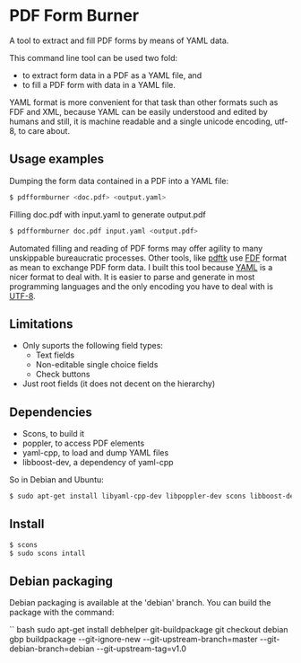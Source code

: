 # PDF Form Burner

A tool to extract and fill PDF forms by means of YAML data.

This command line tool can be used two fold:

- to extract form data in a PDF as a YAML file, and
- to fill a PDF form with data in a YAML file.

YAML format is more convenient for that task than other formats
such as FDF and XML, because
YAML can be easily understood and edited by humans
and still, it is machine readable and
a single unicode encoding, utf-8, to care about.


## Usage examples

Dumping the form data contained in a PDF into a YAML file:

```bash
$ pdfformburner <doc.pdf> <output.yaml>
```

Filling doc.pdf with input.yaml to generate output.pdf

```bash
$ pdfformburner doc.pdf input.yaml <output.pdf>
```

Automated filling and reading of PDF forms may offer agility
to many unskippable bureaucratic processes.
Other tools, like [pdftk] use [FDF] format as mean to exchange PDF form data.
I built this tool because [YAML] is a nicer format to deal with.
It is easier to parse and generate in most programming languages and
the only encoding you have to deal with is [UTF-8].

[pdftk]:(http://www.pdflabs.com/tools/pdftk-the-pdf-toolkit/)
[YAML]:(http://yaml.org)
[FDF]:(http://en.wikipedia.org/wiki/Forms_Data_Format)
[UTF-8]:(http://www.utf8everywhere.org/)

## Limitations

- Only suports the following field types:
	- Text fields
	- Non-editable single choice fields
	- Check buttons
- Just root fields (it does not decent on the hierarchy)

## Dependencies

- Scons, to build it
- poppler, to access PDF elements
- yaml-cpp, to load and dump YAML files
- libboost-dev, a dependency of yaml-cpp

So in Debian and Ubuntu:

```bash
$ sudo apt-get install libyaml-cpp-dev libpoppler-dev scons libboost-dev
```

## Install

```bash
$ scons
$ sudo scons intall
```

## Debian packaging

Debian packaging is available at the 'debian' branch. You can build the package with the command:

`` bash
sudo apt-get install debhelper git-buildpackage
git checkout debian
gbp buildpackage --git-ignore-new --git-upstream-branch=master --git-debian-branch=debian --git-upstream-tag=v1.0
```




